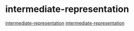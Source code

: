 # intermediate-representation

[intermediate-representation](https://github.com/vnmakarov/mir)
[intermediate-representation](https://github.com/sdiehl/write-you-a-haskell)
